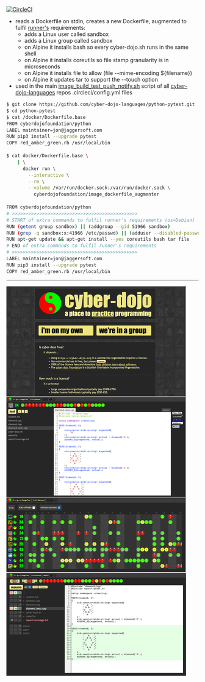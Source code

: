 
[![CircleCI](https://circleci.com/gh/cyber-dojo-tools/image_dockerfile_augmenter.svg?style=svg)](https://circleci.com/gh/cyber-dojo-tools/image_dockerfile_augmenter)

- reads a Dockerfile on stdin, creates a new Dockerfile, augmented to fulfil [runner's](https://github.com/cyber-dojo/runner) requirements:
  - adds a Linux user called sandbox
  - adds a Linux group called sandbox
  - on Alpine it installs bash so every cyber-dojo.sh runs in the same shell
  - on Alpine it installs coreutils so file stamp granularity is in microseconds
  - on Alpine it installs file to allow (file --mime-encoding ${filename})
  - on Alpine it updates tar to support the --touch option
- used in the main [image_build_test_push_notify.sh](https://github.com/cyber-dojo-tools/image_builder/blob/master/image_build_test_push_notify.sh) script of all [cyber-dojo-languages](https://github.com/cyber-dojo-languages) repos .circleci/config.yml files

```bash
$ git clone https://github.com/cyber-dojo-languages/python-pytest.git
$ cd python-pytest
$ cat /docker/Dockerfile.base
FROM cyberdojofoundation/python
LABEL maintainer=jon@jaggersoft.com
RUN pip3 install --upgrade pytest
COPY red_amber_green.rb /usr/local/bin

$ cat docker/Dockerfile.base \
    | \
      docker run \
        --interactive \
        --rm \
        --volume /var/run/docker.sock:/var/run/docker.sock \
          cyberdojofoundation/image_dockerfile_augmenter

FROM cyberdojofoundation/python
# >>>>>>>>>>>>>>>>>>>>>>>>>>>>>>>>>>>>>>>>>>>>>>
# START of extra commands to fulfil runner's requirements (os=Debian)
RUN (getent group sandbox) || (addgroup --gid 51966 sandbox)
RUN (grep -q sandbox:x:41966 /etc/passwd) || (adduser --disabled-password --gecos "" --home /home/sandbox --ingroup sandbox --shell /bin/bash --uid 41966 sandbox)
RUN apt-get update && apt-get install --yes coreutils bash tar file
# END of extra commands to fulfil runner's requirements
# >>>>>>>>>>>>>>>>>>>>>>>>>>>>>>>>>>>>>>>>>>>>>>
LABEL maintainer=jon@jaggersoft.com
RUN pip3 install --upgrade pytest
COPY red_amber_green.rb /usr/local/bin
```

- - - -

![cyber-dojo.org home page](https://github.com/cyber-dojo/cyber-dojo/blob/master/shared/home_page_snapshot.png)
